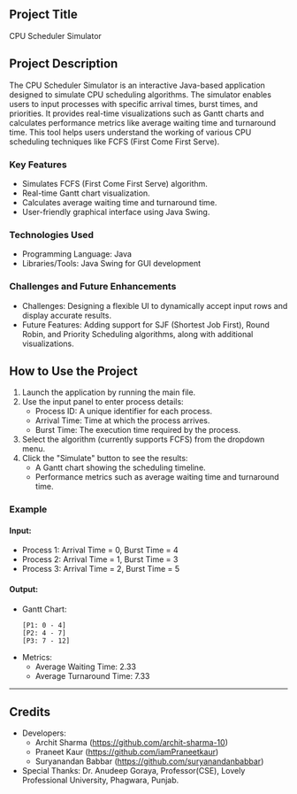 ## Project Title
CPU Scheduler Simulator

## Project Description
The CPU Scheduler Simulator is an interactive Java-based application designed to simulate CPU scheduling algorithms. The simulator enables users to input processes with specific arrival times, burst times, and priorities. It provides real-time visualizations such as Gantt charts and calculates performance metrics like average waiting time and turnaround time. This tool helps users understand the working of various CPU scheduling techniques like FCFS (First Come First Serve).

### Key Features
- Simulates FCFS (First Come First Serve) algorithm.
- Real-time Gantt chart visualization.
- Calculates average waiting time and turnaround time.
- User-friendly graphical interface using Java Swing.

### Technologies Used
- Programming Language: Java
- Libraries/Tools: Java Swing for GUI development

### Challenges and Future Enhancements
- Challenges: Designing a flexible UI to dynamically accept input rows and display accurate results.
- Future Features: Adding support for SJF (Shortest Job First), Round Robin, and Priority Scheduling algorithms, along with additional visualizations.

## How to Use the Project
1. Launch the application by running the main file.
2. Use the input panel to enter process details:
   - Process ID: A unique identifier for each process.
   - Arrival Time: Time at which the process arrives.
   - Burst Time: The execution time required by the process.
3. Select the algorithm (currently supports FCFS) from the dropdown menu.
4. Click the "Simulate" button to see the results:
   - A Gantt chart showing the scheduling timeline.
   - Performance metrics such as average waiting time and turnaround time.

### Example
#### Input:
- Process 1: Arrival Time = 0, Burst Time = 4
- Process 2: Arrival Time = 1, Burst Time = 3
- Process 3: Arrival Time = 2, Burst Time = 5

#### Output:
- Gantt Chart:
  ```
  [P1: 0 - 4]
  [P2: 4 - 7]
  [P3: 7 - 12]
  ```
- Metrics:
  - Average Waiting Time: 2.33
  - Average Turnaround Time: 7.33

---

## Credits
- Developers:
  - Archit Sharma (https://github.com/archit-sharma-10)
  - Praneet Kaur (https://github.com/iamPraneetkaur)
  - Suryanandan Babbar (https://github.com/suryanandanbabbar)
- Special Thanks: Dr. Anudeep Goraya, Professor(CSE), Lovely Professional University, Phagwara, Punjab.
